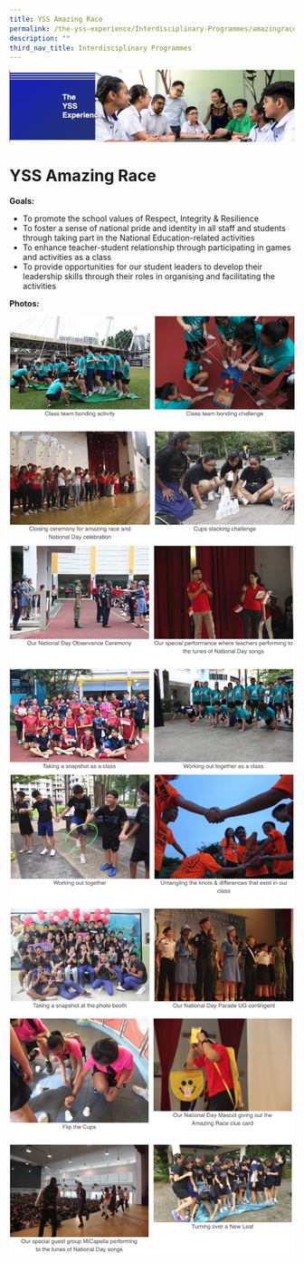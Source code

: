 ```yaml
---
title: YSS Amazing Race
permalink: /the-yss-experience/Interdisciplinary-Programmes/amazingrace/
description: ""
third_nav_title: Interdisciplinary Programmes
---
```

![](/images/yssexp.png)

YSS Amazing Race
================

  

**Goals:**

  

*   To promote the school values of Respect, Integrity & Resilience
*   To foster a sense of national pride and identity in all staff and students through taking part in the National Education-related activities
*   To enhance teacher-student relationship through participating in games and activities as a class
*   To provide opportunities for our student leaders to develop their leadership skills through their roles in organising and facilitating the activities

  

  

**Photos:**

![](/images/yss1.png)
![](/images/yss2.png)
![](/images/yss3.png)
![](/images/yss4.png)